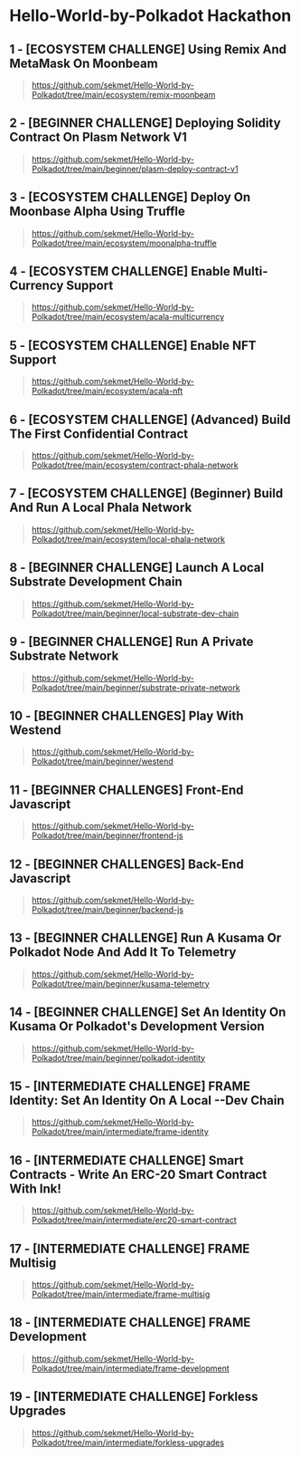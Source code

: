 # Hello-World-by-Polkadot Hackathon

## 1 - [ECOSYSTEM CHALLENGE] Using Remix And MetaMask On Moonbeam

> https://github.com/sekmet/Hello-World-by-Polkadot/tree/main/ecosystem/remix-moonbeam

## 2 - [BEGINNER CHALLENGE] Deploying Solidity Contract On Plasm Network V1

> https://github.com/sekmet/Hello-World-by-Polkadot/tree/main/beginner/plasm-deploy-contract-v1

## 3 - [ECOSYSTEM CHALLENGE] Deploy On Moonbase Alpha Using Truffle

> https://github.com/sekmet/Hello-World-by-Polkadot/tree/main/ecosystem/moonalpha-truffle

## 4 - [ECOSYSTEM CHALLENGE] Enable Multi-Currency Support

> https://github.com/sekmet/Hello-World-by-Polkadot/tree/main/ecosystem/acala-multicurrency

## 5 - [ECOSYSTEM CHALLENGE] Enable NFT Support

> https://github.com/sekmet/Hello-World-by-Polkadot/tree/main/ecosystem/acala-nft

## 6 - [ECOSYSTEM CHALLENGE] (Advanced) Build The First Confidential Contract

> https://github.com/sekmet/Hello-World-by-Polkadot/tree/main/ecosystem/contract-phala-network

## 7 - [ECOSYSTEM CHALLENGE] (Beginner) Build And Run A Local Phala Network

> https://github.com/sekmet/Hello-World-by-Polkadot/tree/main/ecosystem/local-phala-network

## 8 - [BEGINNER CHALLENGE] Launch A Local Substrate Development Chain

> https://github.com/sekmet/Hello-World-by-Polkadot/tree/main/beginner/local-substrate-dev-chain

## 9 - [BEGINNER CHALLENGE] Run A Private Substrate Network

> https://github.com/sekmet/Hello-World-by-Polkadot/tree/main/beginner/substrate-private-network

## 10 - [BEGINNER CHALLENGES] Play With Westend

> https://github.com/sekmet/Hello-World-by-Polkadot/tree/main/beginner/westend

## 11 - [BEGINNER CHALLENGES] Front-End Javascript

> https://github.com/sekmet/Hello-World-by-Polkadot/tree/main/beginner/frontend-js

## 12 - [BEGINNER CHALLENGES] Back-End Javascript

> https://github.com/sekmet/Hello-World-by-Polkadot/tree/main/beginner/backend-js

## 13 - [BEGINNER CHALLENGE] Run A Kusama Or Polkadot Node And Add It To Telemetry

> https://github.com/sekmet/Hello-World-by-Polkadot/tree/main/beginner/kusama-telemetry

## 14 - [BEGINNER CHALLENGE] Set An Identity On Kusama Or Polkadot's Development Version

> https://github.com/sekmet/Hello-World-by-Polkadot/tree/main/beginner/polkadot-identity

## 15 - [INTERMEDIATE CHALLENGE] FRAME Identity: Set An Identity On A Local --Dev Chain

> https://github.com/sekmet/Hello-World-by-Polkadot/tree/main/intermediate/frame-identity

## 16 - [INTERMEDIATE CHALLENGE] Smart Contracts - Write An ERC-20 Smart Contract With Ink!

> https://github.com/sekmet/Hello-World-by-Polkadot/tree/main/intermediate/erc20-smart-contract

## 17 - [INTERMEDIATE CHALLENGE] FRAME Multisig

> https://github.com/sekmet/Hello-World-by-Polkadot/tree/main/intermediate/frame-multisig

## 18 - [INTERMEDIATE CHALLENGE] FRAME Development

> https://github.com/sekmet/Hello-World-by-Polkadot/tree/main/intermediate/frame-development

## 19 - [INTERMEDIATE CHALLENGE] Forkless Upgrades

> https://github.com/sekmet/Hello-World-by-Polkadot/tree/main/intermediate/forkless-upgrades

